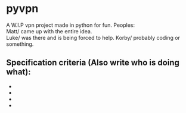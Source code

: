 # pyvpn
A W.I.P vpn project made in python for fun.
Peoples:  
Matt/ came up with the entire idea.  
Luke/ was there and is being forced to help. 
Korby/ probably coding or something.  
  
Specification criteria (Also write who is doing what): 
-
-
-
-
-
